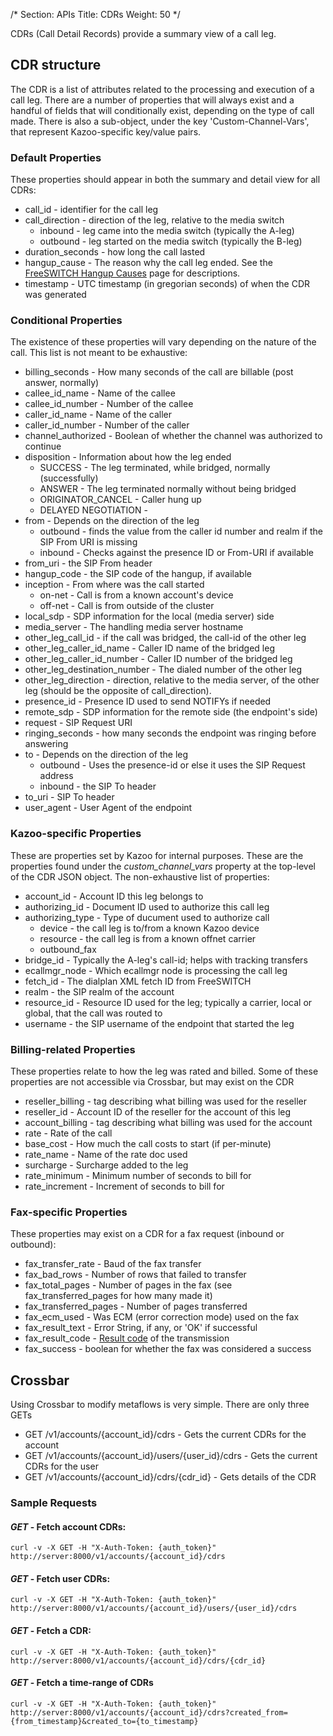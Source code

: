 /*
Section: APIs
Title: CDRs
Weight: 50
*/

CDRs (Call Detail Records) provide a summary view of a call leg.

## CDR structure

The CDR is a list of attributes related to the processing and execution of a call leg. There are a number of properties that will always exist and a handful of fields that will conditionally exist, depending on the type of call made. There is also a sub-object, under the key 'Custom-Channel-Vars', that represent Kazoo-specific key/value pairs.

### Default Properties

These properties should appear in both the summary and detail view for all CDRs:

* call\_id - identifier for the call leg
* call\_direction - direction of the leg, relative to the media switch
  * inbound - leg came into the media switch (typically the A-leg)
  * outbound - leg started on the media switch (typically the B-leg)
* duration\_seconds - how long the call lasted
* hangup\_cause - The reason why the call leg ended. See the [FreeSWITCH Hangup Causes](http://wiki.freeswitch.org/wiki/Hangup_causes) page for descriptions.
* timestamp - UTC timestamp (in gregorian seconds) of when the CDR was generated

### Conditional Properties

The existence of these properties will vary depending on the nature of the call. This list is not meant to be exhaustive:

* billing\_seconds - How many seconds of the call are billable (post answer, normally)
* callee\_id\_name - Name of the callee
* callee\_id\_number - Number of the callee
* caller\_id\_name - Name of the caller
* caller\_id\_number - Number of the caller
* channel\_authorized - Boolean of whether the channel was authorized to continue
* disposition - Information about how the leg ended
  * SUCCESS - The leg terminated, while bridged, normally (successfully)
  * ANSWER - The leg terminated normally without being bridged
  * ORIGINATOR\_CANCEL - Caller hung up
  * DELAYED NEGOTIATION -
* from - Depends on the direction of the leg
  * outbound - finds the value from the caller id number and realm if the SIP From URI is missing
  * inbound - Checks against the presence ID or From-URI if available
* from\_uri - the SIP From header
* hangup\_code - the SIP code of the hangup, if available
* inception - From where was the call started
  * on-net - Call is from a known account's device
  * off-net - Call is from outside of the cluster
* local\_sdp - SDP information for the local (media server) side
* media\_server - The handling media server hostname
* other\_leg\_call\_id - if the call was bridged, the call-id of the other leg
* other\_leg\_caller\_id\_name - Caller ID name of the bridged leg
* other\_leg\_caller\_id\_number - Caller ID number of the bridged leg
* other\_leg\_destination\_number - The dialed number of the other leg
* other\_leg\_direction - direction, relative to the media server, of the other leg (should be the opposite of call\_direction).
* presence\_id - Presence ID used to send NOTIFYs if needed
* remote\_sdp - SDP information for the remote side (the endpoint's side)
* request - SIP Request URI
* ringing\_seconds - how many seconds the endpoint was ringing before answering
* to - Depends on the direction of the leg
  * outbound - Uses the presence-id or else it uses the SIP Request address
  * inbound - the SIP To header
* to\_uri - SIP To header
* user\_agent - User Agent of the endpoint

### Kazoo-specific Properties

These are properties set by Kazoo for internal purposes. These are the properties found under the _custom\_channel\_vars_ property at the top-level of the CDR JSON object. The non-exhaustive list of properties:

* account\_id - Account ID this leg belongs to
* authorizing\_id - Document ID used to authorize this call leg
* authorizing\_type - Type of ducument used to authorize call
  * device - the call leg is to/from a known Kazoo device
  * resource - the call leg is from a known offnet carrier
  * outbound\_fax
* bridge\_id - Typically the A-leg's call-id; helps with tracking transfers
* ecallmgr\_node - Which ecallmgr node is processing the call leg
* fetch\_id - The dialplan XML fetch ID from FreeSWITCH
* realm - the SIP realm of the account
* resource\_id - Resource ID used for the leg; typically a carrier, local or global, that the call was routed to
* username - the SIP username of the endpoint that started the leg

### Billing-related Properties

These properties relate to how the leg was rated and billed. Some of these properties are not accessible via Crossbar, but may exist on the CDR

* reseller\_billing - tag describing what billing was used for the reseller
* reseller\_id - Account ID of the reseller for the account of this leg
* account\_billing - tag describing what billing was used for the account
* rate - Rate of the call
* base\_cost - How much the call costs to start (if per-minute)
* rate_name - Name of the rate doc used
* surcharge - Surcharge added to the leg
* rate\_minimum - Minimum number of seconds to bill for
* rate_increment - Increment of seconds to bill for

### Fax-specific Properties

These properties may exist on a CDR for a fax request (inbound or outbound):

* fax\_transfer\_rate - Baud of the fax transfer
* fax\_bad\_rows - Number of rows that failed to transfer
* fax\_total\_pages - Number of pages in the fax (see fax\_transferred\_pages for how many made it)
* fax\_transferred\_pages - Number of pages transferred
* fax\_ecm\_used - Was ECM (error correction mode) used on the fax
* fax\_result\_text - Error String, if any, or 'OK' if successful
* fax\_result\_code - [Result code](http://wiki.freeswitch.org/wiki/Variable_fax_result_code) of the transmission
* fax\_success - boolean for whether the fax was considered a success

## Crossbar

Using Crossbar to modify metaflows is very simple. There are only three GETs

* GET /v1/accounts/{account\_id}/cdrs - Gets the current CDRs for the account
* GET /v1/accounts/{account\_id}/users/{user\_id}/cdrs - Gets the current CDRs for the user
* GET /v1/accounts/{account\_id}/cdrs/{cdr\_id} - Gets details of the CDR

### Sample Requests

#### _GET_ - Fetch account CDRs:

    curl -v -X GET -H "X-Auth-Token: {auth_token}" http://server:8000/v1/accounts/{account_id}/cdrs

#### _GET_ - Fetch user CDRs:

    curl -v -X GET -H "X-Auth-Token: {auth_token}" http://server:8000/v1/accounts/{account_id}/users/{user_id}/cdrs

####  _GET_ - Fetch a CDR:

    curl -v -X GET -H "X-Auth-Token: {auth_token}" http://server:8000/v1/accounts/{account_id}/cdrs/{cdr_id}

#### _GET_ - Fetch a time-range of CDRs

    curl -v -X GET -H "X-Auth-Token: {auth_token}" http://server:8000/v1/accounts/{account_id}/cdrs?created_from={from_timestamp}&created_to={to_timestamp}
